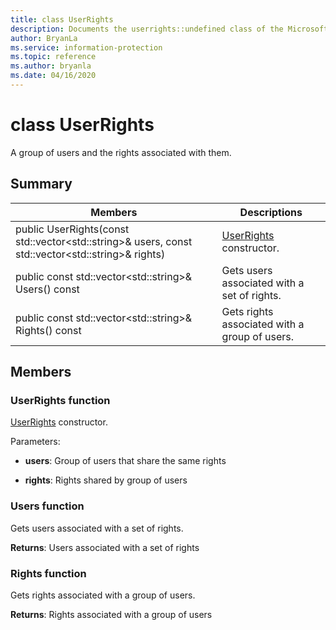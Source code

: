 ```yaml
---
title: class UserRights 
description: Documents the userrights::undefined class of the Microsoft Information Protection (MIP) SDK.
author: BryanLa
ms.service: information-protection
ms.topic: reference
ms.author: bryanla
ms.date: 04/16/2020
---
```


# class UserRights 
A group of users and the rights associated with them.
  
## Summary
 Members                        | Descriptions                                
--------------------------------|---------------------------------------------
public UserRights(const std::vector\<std::string\>& users, const std::vector\<std::string\>& rights)  |  [UserRights](undefined) constructor.
public const std::vector\<std::string\>& Users() const  |  Gets users associated with a set of rights.
public const std::vector\<std::string\>& Rights() const  |  Gets rights associated with a group of users.
  
## Members
  
### UserRights function
[UserRights](undefined) constructor.

Parameters:  
* **users**: Group of users that share the same rights 


* **rights**: Rights shared by group of users


  
### Users function
Gets users associated with a set of rights.

  
**Returns**: Users associated with a set of rights
  
### Rights function
Gets rights associated with a group of users.

  
**Returns**: Rights associated with a group of users